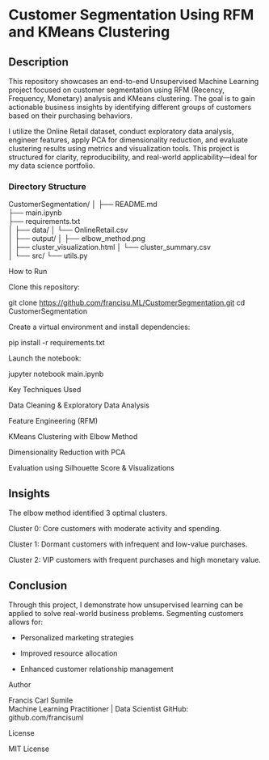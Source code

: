# Customer Segmentation Using RFM and KMeans Clustering

## Description

This repository showcases an end-to-end Unsupervised Machine Learning project focused on customer segmentation using RFM (Recency, Frequency, Monetary) analysis and KMeans clustering. 
The goal is to gain actionable business insights by identifying different groups of customers based on their purchasing behaviors.

I utilize the Online Retail dataset, conduct exploratory data analysis, engineer features, apply PCA for dimensionality reduction, and evaluate clustering results using metrics and visualization tools. This project is structured for clarity, reproducibility, and real-world applicability—ideal for my data science portfolio.

### Directory Structure

CustomerSegmentation/
│
├── README.md                  
├── main.ipynb                
├── requirements.txt           
│
├── data/
│   └── OnlineRetail.csv       
│
├── output/
│   ├── elbow_method.png       
│   ├── cluster_visualization.html 
│   └── cluster_summary.csv    
│
└── src/
    └── utils.py               

How to Run

Clone this repository:

git clone https://github.com/francisu.ML/CustomerSegmentation.git
cd CustomerSegmentation

Create a virtual environment and install dependencies:

pip install -r requirements.txt

Launch the notebook:

jupyter notebook main.ipynb

Key Techniques Used

Data Cleaning & Exploratory Data Analysis

Feature Engineering (RFM)

KMeans Clustering with Elbow Method

Dimensionality Reduction with PCA

Evaluation using Silhouette Score & Visualizations

## Insights

The elbow method identified 3 optimal clusters.

Cluster 0: Core customers with moderate activity and spending.

Cluster 1: Dormant customers with infrequent and low-value purchases.

Cluster 2: VIP customers with frequent purchases and high monetary value.

## Conclusion

Through this project, I demonstrate how unsupervised learning can be applied to solve real-world business problems. Segmenting customers allows for:

* Personalized marketing strategies

* Improved resource allocation

* Enhanced customer relationship management

Author

Francis Carl Sumile  
Machine Learning Practitioner | Data Scientist
GitHub: github.com/francisuml

License

MIT License

